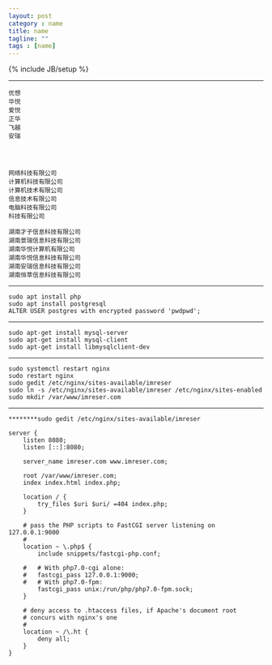 ```yaml
---
layout: post
category : name
title: name
tagline: ""
tags : [name]
---
```

{% include JB/setup %}




***

	优想
	华悦
	爱悦
	正华
	飞越
	安瑞
	
	
	
	
	网络科技有限公司
	计算机科技有限公司
	计算机技术有限公司
	信息技术有限公司
	电脑科技有限公司
	科技有限公司
	
	湖南才子信息科技有限公司
	湖南景瑞信息科技有限公司
	湖南华悦计算机有限公司
	湖南华悦信息科技有限公司
	湖南安瑞信息科技有限公司
	湖南恒萃信息科技有限公司

***

	sudo apt install php
	sudo apt install postgresql
	ALTER USER postgres with encrypted password 'pwdpwd';

***

	sudo apt-get install mysql-server 
	sudo apt-get install mysql-client
	sudo apt-get install libmysqlclient-dev

***

	sudo systemctl restart nginx
	sudo restart nginx
	sudo gedit /etc/nginx/sites-available/imreser
	sudo ln -s /etc/nginx/sites-available/imreser /etc/nginx/sites-enabled
	sudo mkdir /var/www/imreser.com
	
***

	********sudo gedit /etc/nginx/sites-available/imreser

	server {
		listen 8080;
		listen [::]:8080;
	
		server_name imreser.com www.imreser.com;
	
		root /var/www/imreser.com;
		index index.html index.php;
	
		location / {
			try_files $uri $uri/ =404 index.php;
		}
	
		# pass the PHP scripts to FastCGI server listening on 127.0.0.1:9000
		#
		location ~ \.php$ {
			include snippets/fastcgi-php.conf;
		
		#	# With php7.0-cgi alone:
		#	fastcgi_pass 127.0.0.1:9000;
		#	# With php7.0-fpm:
			fastcgi_pass unix:/run/php/php7.0-fpm.sock;
		}
	
		# deny access to .htaccess files, if Apache's document root
		# concurs with nginx's one
		#
		location ~ /\.ht {
			deny all;
		}
	}
